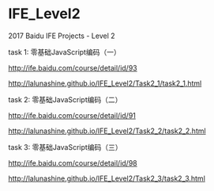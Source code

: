 # IFE_Level2
2017 Baidu IFE Projects - Level 2

task 1: 零基础JavaScript编码（一）

http://ife.baidu.com/course/detail/id/93

http://lalunashine.github.io/IFE_Level2/Task2_1/task2_1.html

task 2: 零基础JavaScript编码（二）

http://ife.baidu.com/course/detail/id/91

http://lalunashine.github.io/IFE_Level2/Task2_2/task2_2.html

task 3: 零基础JavaScript编码（三）

http://ife.baidu.com/course/detail/id/98

http://lalunashine.github.io/IFE_Level2/Task2_3/task2_3.html



